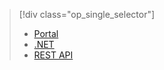 > [!div class="op_single_selector"]
> * [Portal](../articles/media-services/media-services-manage-content.md)
> * [.NET](../articles/media-services/media-services-dotnet-upload-files.md)
> * [REST API](../articles/media-services/media-services-rest-upload-files.md)
> 
> 

